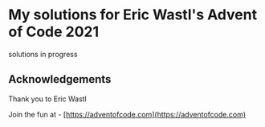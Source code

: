 # My solutions for Eric Wastl's Advent of Code 2021

solutions in progress

## Acknowledgements

Thank you to Eric Wastl

Join the fun at - [https://adventofcode.com](https://adventofcode.com)
